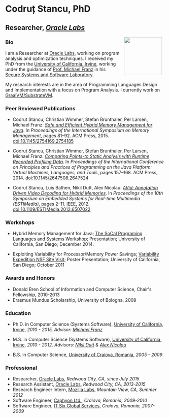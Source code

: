 # Codruț Stancu, PhD

## Researcher, _[Oracle Labs](http://labs.oracle.com/)_

<img align="right" src="https://avatars1.githubusercontent.com/u/1731630?s=400&u=2b246b70006707c944d725bed741b5d82bbb19af&v=4" height="120" hspace="10">

### Bio

I am a Researcher at [Oracle Labs](http://labs.oracle.com), working on program analysis and optimization techniques.
I received my PhD from the [University of California, Irvine](http://uci.edu), working under the guidance of [Prof. Michael Franz](http://www.michaelfranz.com) in his [Secure Systems and Software Laboratory](http://www.ssllab.org).

My research interests are in the area of Programming Languages Design and Implementation with a focus on Program Analysis. I currently work on [GraalVM/SubstrateVM](https://github.com/graalvm).

### Peer Reviewed Publications

- Codrut Stancu, Christian Wimmer, Stefan Brunthaler, Per Larsen, Michael Franz: _[Safe and Efficient Hybrid Memory Management for Java](http://www.ics.uci.edu/~lstancu/p81-stancu.pdf)_. In _Proceedings of the International Symposium on Memory Management_, pages 81–92. ACM Press, 2015. [doi:10.1145/2754169.2754185](http://dx.doi.org/10.1145/2754169.2754185)

- Codrut Stancu, Christian Wimmer, Stefan Brunthaler, Per Larsen, Michael Franz: _[Comparing Points-to Static Analysis with Runtime Recorded Profiling Data](http://www.ics.uci.edu/~lstancu/p157-stancu.pdf)_. In _Proceedings of the International Conference on Principles and Practices of Programming on the Java Platform: Virtual Machines, Languages, and Tools_, pages 157–168. ACM Press, 2014. [doi:10.1145/2647508.2647524](http://dx.doi.org/10.1145/2647508.2647524)

- Codrut Stancu, Luis Bathen, Nikil Dutt, Alex Nicolau: _[AVid: Annotation Driven Video Decoding for Hybrid Memories](http://www.ics.uci.edu/~lstancu/06507022.pdf)_. In _Proceedings of the 10th Symposium on Embedded Systems for Real-time Multimedia (ESTIMedia)_, pages 2–11. IEEE, 2012. [doi:10.1109/ESTIMedia.2012.6507022](http://dx.doi.org/10.1109/ESTIMedia.2012.6507022)

### Workshops

- Hybrid Memory Management for Java; [The SoCal Programing Languages and Systems Workshop](http://socalpls.org/); Presentation; University of California, San Diego; December 2014.

- Exploiting Variability for Processor/Memory Power Savings; [Variability Expedition NSF Site Visit](http://www.variability.org); Poster Presentation; University of California, San Diego; October 2011

### Awards and Honors

- Donald Bren School of Information and Computer Science, Chair's Fellowship, 2010-2013
- Erasmus Mundus Scholarship, University of Bologna, 2009

### Education

- Ph.D. in Computer Science (Systems Software), [University of California, Irvine](http://uci.edu/), _2010 - 2015, Advisor: [Michael Franz](http://www.michaelfranz.com/)_

- M.S. in Computer Science (Systems Software), [University of California, Irvine](http://uci.edu/), _2010 - 2012, Advisors: [Nikil Dutt](http://www.ics.uci.edu/~dutt/) & [Alex Nicolau](http://www.ics.uci.edu/~nicolau/)_

- B.S. in Computer Science, [University of Craiova, Romania](http://software.ucv.ro/en/), _2005 - 2009_


### Professional

- Researcher, [Oracle Labs](http://labs.oracle.com/), _Redwood City, CA, since July 2015_
- Research Assistant, [Oracle Labs](http://labs.oracle.com/), _Redwood City, CA, 2013-2015_
- Research Engineer Intern, [Mozilla Labs](http://mozillalabs.com/), _Mountain View, CA, Summer 2012_
- Software Engineer, [Caphyon Ltd.](http://www.caphyon.com/), _Craiova, Romania, 2009-2010_
- Software Engineer, [IT Six Global Services](https://www.itsix.com/), _Craiova, Romania, 2007-2009_
